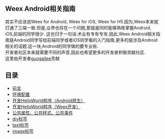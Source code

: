 ## Weex Android相关指南      
其实不应该说Weex for Android, Weex for iOS, Weex for H5.因为,Weex本来就打通了三端一致.但是,业界也存在一个问题,那就是同时能够熟练掌握Android, iOS,前端的同学很少.
这也归于一句话:术业有专有专攻.因此,Weex Android相关指南是Android同学写给前端同学或者iOS同学看的入门指南,更多的是涉及Android相关的话题.这一块,Android的同学做的要专业些.         
开发者社区本来就需要不同的声音,因此也希望更多的开发者积极贡献社区.        
这里由开发者[guogailee](https://github.com/guogailee)贡献

## 目录
- [前言](http://vczero.github.io/weex/android/004_Preface.html)
- [环境配置](http://vczero.github.io/weex/android/001_EnvironmentConfig.html)
- [开发HelloWorld程序（Android原生）](http://vczero.github.io/weex/android/002_HelloWorldBuildInNative.html)
- [开发HelloWorld程序（Weex开发）](http://vczero.github.io/weex/android/003_HelloWorldBuildInWeex.html)
- [公共属性、公共样式、公共事件](http://vczero.github.io/weex/android/005_common.html)
- [div标签](http://vczero.github.io/weex/android/006_div.html)
- [text标签](http://vczero.github.io/weex/android/007_text.html)
- [image标签](http://vczero.github.io/weex/android/008_image.html)
